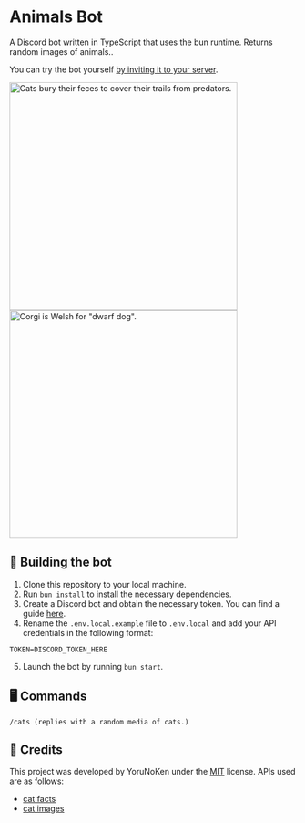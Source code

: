# Animals Bot

A Discord bot written in TypeScript that uses the bun runtime. Returns random images of animals..

You can try the bot yourself [by inviting it to your server](https://discord.com/api/oauth2/authorize?client_id=1158737858660675655&permissions=2048&scope=bot).

<img src="https://cdn.discordapp.com/attachments/1158913333769015427/1158921188828000256/vAIKQNw.png" alt="Cats bury their feces to cover their trails from predators." width="400"/> <img src="https://cdn.discordapp.com/attachments/1158913333769015427/1158922864158838884/AjDgToo.png" alt='Corgi is Welsh for "dwarf dog".' width="400">

## 🚀 Building the bot

1. Clone this repository to your local machine.
2. Run `bun install` to install the necessary dependencies.
3. Create a Discord bot and obtain the necessary token. You can find a guide [here](https://discord.com/build/app-developers).
4. Rename the `.env.local.example` file to `.env.local` and add your API credentials in the following format:

```env
TOKEN=DISCORD_TOKEN_HERE
```

5. Launch the bot by running `bun start`.

## 🖥️ Commands 

```env
/cats (replies with a random media of cats.)
```

## 🙌 Credits

This project was developed by YoruNoKen under the [MIT](https://choosealicense.com/licenses/mit/) license.
APIs used are as follows:

- [cat facts](https://meowfacts.herokuapp.com/)
- [cat images](https://cataas.com)